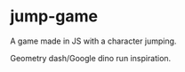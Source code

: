 # jump-game

A game made in JS with a character jumping.

Geometry dash/Google dino run inspiration.
